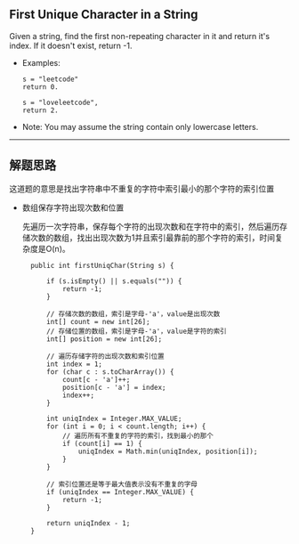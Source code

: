 ## First Unique Character in a String

Given a string, find the first non-repeating character in it and return it's index. If it doesn't exist, return -1.

- Examples:

  ```
  s = "leetcode"
  return 0.

  s = "loveleetcode",
  return 2.
  ```

- Note: You may assume the string contain only lowercase letters.

---

## 解题思路
这道题的意思是找出字符串中不重复的字符中索引最小的那个字符的索引位置

- 数组保存字符出现次数和位置

  先遍历一次字符串，保存每个字符的出现次数和在字符中的索引，然后遍历存储次数的数组，找出出现次数为1并且索引最靠前的那个字符的索引，时间复杂度是O(n)。

  ```
	public int firstUniqChar(String s) {

		if (s.isEmpty() || s.equals("")) {
			return -1;
		}

		// 存储次数的数组，索引是字母-'a'，value是出现次数
		int[] count = new int[26];
		// 存储位置的数组，索引是字母-'a'，value是字符的索引
		int[] position = new int[26];

		// 遍历存储字符的出现次数和索引位置
		int index = 1;
		for (char c : s.toCharArray()) {
			count[c - 'a']++;
			position[c - 'a'] = index;
			index++;
		}

		int uniqIndex = Integer.MAX_VALUE;
		for (int i = 0; i < count.length; i++) {
			// 遍历所有不重复的字符的索引，找到最小的那个
			if (count[i] == 1) {
				uniqIndex = Math.min(uniqIndex, position[i]);
			}
		}

		// 索引位置还是等于最大值表示没有不重复的字母
		if (uniqIndex == Integer.MAX_VALUE) {
			return -1;
		}

		return uniqIndex - 1;
	}

  ```